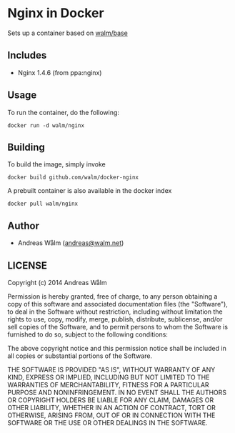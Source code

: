 # Nginx in Docker

Sets up a container based on [walm/base](https://github.com/walm/docker-base)

## Includes

  * Nginx 1.4.6 (from ppa:nginx)

## Usage

To run the container, do the following:

    docker run -d walm/nginx

## Building

To build the image, simply invoke

    docker build github.com/walm/docker-nginx

A prebuilt container is also available in the docker index

    docker pull walm/nginx

## Author

  * Andreas Wålm (<andreas@walm.net>)

## LICENSE

Copyright (c) 2014 Andreas Wålm

Permission is hereby granted, free of charge, to any person obtaining a copy
of this software and associated documentation files (the "Software"), to deal
in the Software without restriction, including without limitation the rights
to use, copy, modify, merge, publish, distribute, sublicense, and/or sell
copies of the Software, and to permit persons to whom the Software is
furnished to do so, subject to the following conditions:

The above copyright notice and this permission notice shall be included in
all copies or substantial portions of the Software.

THE SOFTWARE IS PROVIDED "AS IS", WITHOUT WARRANTY OF ANY KIND, EXPRESS OR
IMPLIED, INCLUDING BUT NOT LIMITED TO THE WARRANTIES OF MERCHANTABILITY,
FITNESS FOR A PARTICULAR PURPOSE AND NONINFRINGEMENT. IN NO EVENT SHALL THE
AUTHORS OR COPYRIGHT HOLDERS BE LIABLE FOR ANY CLAIM, DAMAGES OR OTHER
LIABILITY, WHETHER IN AN ACTION OF CONTRACT, TORT OR OTHERWISE, ARISING FROM,
OUT OF OR IN CONNECTION WITH THE SOFTWARE OR THE USE OR OTHER DEALINGS IN
THE SOFTWARE.
